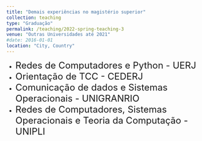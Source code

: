```yaml
---
title: "Demais experiências no magistério superior"
collection: teaching
type: "Graduação"
permalink: /teaching/2022-spring-teaching-3
venue: "Outras Universidades até 2021"
#date: 2016-01-01
location: "City, Country"
---
```

- <font size="5">Redes de Computadores e Python - UERJ</font>
- <font size="5">Orientação de TCC - CEDERJ</font>
- <font size="5">Comunicação de dados e Sistemas Operacionais - UNIGRANRIO</font>
- <font size="5">Redes de Computadores, Sistemas Operacionais e Teoria da Computação - UNIPLI</font>
